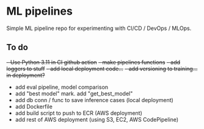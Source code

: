 # ML pipelines

Simple ML pipeline repo for experimenting with CI/CD / DevOps / MLOps.

## To do

~~- Use Python 3.11 in CI github action~~
~~- make pipelines functions~~
~~- add loggers to stuff~~
~~- add local deployment code...~~
~~- add versioning to training... in deployment?~~
- add eval pipeline, model comparison
- add "best model" mark. add "get_best_model"
- add db conn / func to save inference cases (local deployment)
- add Dockerfile
- add build script to push to ECR (AWS deployment)
- add rest of AWS deployment (using S3, EC2, AWS CodePipeline)
